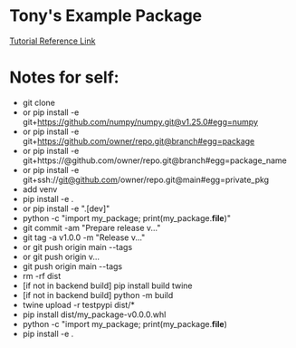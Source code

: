 # Tony's Example Package

[Tutorial Reference Link](https://packaging.python.org/en/latest/tutorials/packaging-projects/)

# Notes for self:
- git clone 
- or pip install -e git+https://github.com/numpy/numpy.git@v1.25.0#egg=numpy
- or pip install -e git+https://github.com/owner/repo.git@branch#egg=package
- or pip install -e git+https://@github.com/owner/repo.git@branch#egg=package_name
- or pip install -e git+ssh://git@github.com/owner/repo.git@main#egg=private_pkg
- add venv 
- pip install -e .
- or pip install -e ".[dev]"
- python -c "import my_package; print(my_package.__file__)"
- git commit -am "Prepare release v..."
- git tag -a v1.0.0 -m "Release v..."
- or git push origin main --tags
- or git push origin v...
- git push origin main --tags
- rm -rf dist
- [if not in backend build] pip install build twine 
- [if not in backend build] python -m build
- twine upload -r testpypi dist/*
- pip install dist/my_package-v0.0.0.whl
- python -c "import my_package; print(my_package.__file__)
- pip install -e .